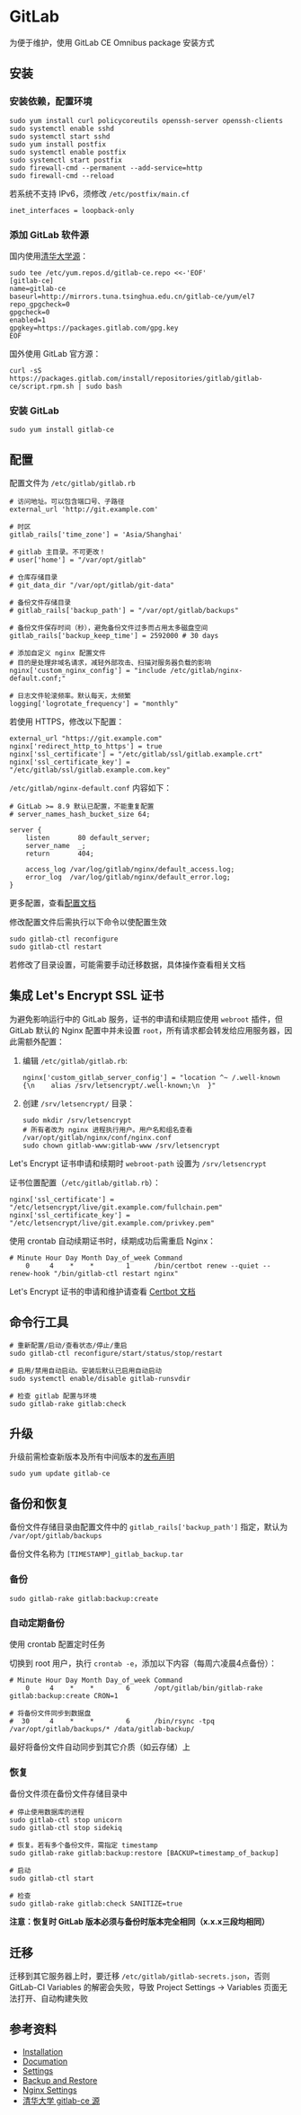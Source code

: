 # GitLab

为便于维护，使用 GitLab CE Omnibus package 安装方式

## 安装

### 安装依赖，配置环境

```
sudo yum install curl policycoreutils openssh-server openssh-clients
sudo systemctl enable sshd
sudo systemctl start sshd
sudo yum install postfix
sudo systemctl enable postfix
sudo systemctl start postfix
sudo firewall-cmd --permanent --add-service=http
sudo firewall-cmd --reload
```

若系统不支持 IPv6，须修改 `/etc/postfix/main.cf`

```
inet_interfaces = loopback-only
```

### 添加 GitLab 软件源

国内使用[清华大学源](https://mirror.tuna.tsinghua.edu.cn/help/gitlab-ce/)：

```
sudo tee /etc/yum.repos.d/gitlab-ce.repo <<-'EOF'
[gitlab-ce]
name=gitlab-ce
baseurl=http://mirrors.tuna.tsinghua.edu.cn/gitlab-ce/yum/el7
repo_gpgcheck=0
gpgcheck=0
enabled=1
gpgkey=https://packages.gitlab.com/gpg.key
EOF
```

国外使用 GitLab 官方源：

```
curl -sS https://packages.gitlab.com/install/repositories/gitlab/gitlab-ce/script.rpm.sh | sudo bash
```

### 安装 GitLab

```
sudo yum install gitlab-ce
```

## 配置

配置文件为 `/etc/gitlab/gitlab.rb`

```
# 访问地址。可以包含端口号、子路径
external_url 'http://git.example.com'

# 时区
gitlab_rails['time_zone'] = 'Asia/Shanghai'

# gitlab 主目录。不可更改！
# user['home'] = "/var/opt/gitlab"

# 仓库存储目录
# git_data_dir "/var/opt/gitlab/git-data"

# 备份文件存储目录
# gitlab_rails['backup_path'] = "/var/opt/gitlab/backups"

# 备份文件保存时间（秒），避免备份文件过多而占用太多磁盘空间
gitlab_rails['backup_keep_time'] = 2592000 # 30 days

# 添加自定义 nginx 配置文件
# 目的是处理非域名请求，减轻外部攻击、扫描对服务器负载的影响
nginx['custom_nginx_config'] = "include /etc/gitlab/nginx-default.conf;"

# 日志文件轮滚频率。默认每天，太频繁
logging['logrotate_frequency'] = "monthly"
```

若使用 HTTPS，修改以下配置：

```
external_url "https://git.example.com"
nginx['redirect_http_to_https'] = true
nginx['ssl_certificate'] = "/etc/gitlab/ssl/gitlab.example.crt"
nginx['ssl_certificate_key'] = "/etc/gitlab/ssl/gitlab.example.com.key"
```

`/etc/gitlab/nginx-default.conf` 内容如下：

```
# GitLab >= 8.9 默认已配置，不能重复配置
# server_names_hash_bucket_size 64;

server {
    listen       80 default_server;
    server_name  _;
    return       404;

    access_log /var/log/gitlab/nginx/default_access.log;
    error_log  /var/log/gitlab/nginx/default_error.log;
}
```

更多配置，查看[配置文档][settings]

修改配置文件后需执行以下命令以使配置生效

```
sudo gitlab-ctl reconfigure
sudo gitlab-ctl restart
```

若修改了目录设置，可能需要手动迁移数据，具体操作查看相关文档

## 集成 Let's Encrypt SSL 证书

为避免影响运行中的 GitLab 服务，证书的申请和续期应使用 `webroot` 插件，但 GitLab 默认的 Nginx 配置中并未设置 `root`，所有请求都会转发给应用服务器，因此需额外配置：

1. 编辑 `/etc/gitlab/gitlab.rb`:

    ```
    nginx['custom_gitlab_server_config'] = "location ^~ /.well-known {\n    alias /srv/letsencrypt/.well-known;\n  }"
    ```

2. 创建 `/srv/letsencrypt/` 目录：

    ```
    sudo mkdir /srv/letsencrypt
    # 所有者改为 nginx 进程执行用户。用户名和组名查看 /var/opt/gitlab/nginx/conf/nginx.conf
    sudo chown gitlab-www:gitlab-www /srv/letsencrypt
    ```

Let's Encrypt 证书申请和续期时 `webroot-path` 设置为 `/srv/letsencrypt`

证书位置配置（`/etc/gitlab/gitlab.rb`）：

```
nginx['ssl_certificate'] = "/etc/letsencrypt/live/git.example.com/fullchain.pem"
nginx['ssl_certificate_key'] = "/etc/letsencrypt/live/git.example.com/privkey.pem"
```

使用 crontab 自动续期证书时，续期成功后需重启 Nginx：

```
# Minute Hour Day Month Day_of_week Command
    0     4    *    *        1      /bin/certbot renew --quiet --renew-hook "/bin/gitlab-ctl restart nginx"
```

Let's Encrypt 证书的申请和维护请查看 [Certbot 文档](../others/certbot.md)

## 命令行工具

```
# 重新配置/启动/查看状态/停止/重启
sudo gitlab-ctl reconfigure/start/status/stop/restart

# 启用/禁用自动启动。安装后默认已启用自动启动
sudo systemctl enable/disable gitlab-runsvdir

# 检查 gitlab 配置与环境
sudo gitlab-rake gitlab:check
```

## 升级

升级前需检查新版本及所有中间版本的[发布声明](https://about.gitlab.com/blog/archives.html)

```
sudo yum update gitlab-ce
```

## 备份和恢复

备份文件存储目录由配置文件中的 `gitlab_rails['backup_path']` 指定，默认为 `/var/opt/gitlab/backups`

备份文件名称为 `[TIMESTAMP]_gitlab_backup.tar`

### 备份

```
sudo gitlab-rake gitlab:backup:create
```

### 自动定期备份

使用 crontab 配置定时任务

切换到 root 用户，执行 `crontab -e`，添加以下内容（每周六凌晨4点备份）：

```
# Minute Hour Day Month Day_of_week Command
    0     4    *    *        6      /opt/gitlab/bin/gitlab-rake gitlab:backup:create CRON=1

# 将备份文件同步到数据盘
#  30     4    *    *        6      /bin/rsync -tpq /var/opt/gitlab/backups/* /data/gitlab-backup/
```

最好将备份文件自动同步到其它介质（如云存储）上

### 恢复

备份文件须在备份文件存储目录中

```
# 停止使用数据库的进程
sudo gitlab-ctl stop unicorn
sudo gitlab-ctl stop sidekiq

# 恢复。若有多个备份文件，需指定 timestamp
sudo gitlab-rake gitlab:backup:restore [BACKUP=timestamp_of_backup]

# 启动
sudo gitlab-ctl start

# 检查
sudo gitlab-rake gitlab:check SANITIZE=true
```

__注意：恢复时 GitLab 版本必须与备份时版本完全相同（x.x.x三段均相同）__

## 迁移

迁移到其它服务器上时，要迁移 `/etc/gitlab/gitlab-secrets.json`，否则 GitLab-CI Variables 的解密会失败，导致 Project Settings -> Variables 页面无法打开、自动构建失败

## 参考资料

* [Installation][download]
* [Documation](https://gitlab.com/gitlab-org/omnibus-gitlab/tree/master/doc/)
* [Settings][settings]
* [Backup and Restore][backup_restore]
* [Nginx Settings](https://gitlab.com/gitlab-org/omnibus-gitlab/blob/master/doc/settings/nginx.md)
* [清华大学 gitlab-ce 源](https://mirror.tuna.tsinghua.edu.cn/help/gitlab-ce/)

[download]: https://about.gitlab.com/downloads/
[backup_restore]: https://gitlab.com/gitlab-org/gitlab-ce/blob/master/doc/raketasks/backup_restore.md
[settings]: https://gitlab.com/gitlab-org/omnibus-gitlab/blob/master/doc/settings/
